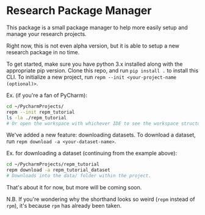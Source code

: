 # Research Package Manager

This package is a small package manager to help more easily setup
and manage your research projects.

Right now, this is not even alpha version, but it is able to setup a new research
package in no time.

To get started, make sure you have python 3.x installed along with the appropriate pip version.
Clone this repo, and run `pip install .` to install this CLI.
To initialize a new project, run `repm --init <your-project-name (optional)>`.

Ex. (if you're a fan of PyCharm):
```bash
cd ~/PycharmProjects/
repm --init repm_tutorial
ls -la ./repm_tutorial
# Or open the workspace with whichever IDE to see the workspace structure
```

We've added a new feature: downloading datasets.
To download a dataset, run `repm download -a <your-dataset-name>`.

Ex. for downloading a dataset (continuing from the example above):
```bash
cd ~/PycharmProjects/repm_tutorial
repm download -a repm_tutorial_dataset
# Downloads into the data/ folder within the project.
```

That's about it for now, but more will be coming soon.

N.B. If you're wondering why the shorthand looks so weird (`repm` instead of `rpm`),
it's because `rpm` has already been taken.
